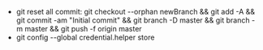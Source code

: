 - git reset all commit: git checkout --orphan newBranch && git add -A && git commit -am "Initial commit" && git branch -D master && git branch -m master && git push -f origin master
- git config --global credential.helper store

